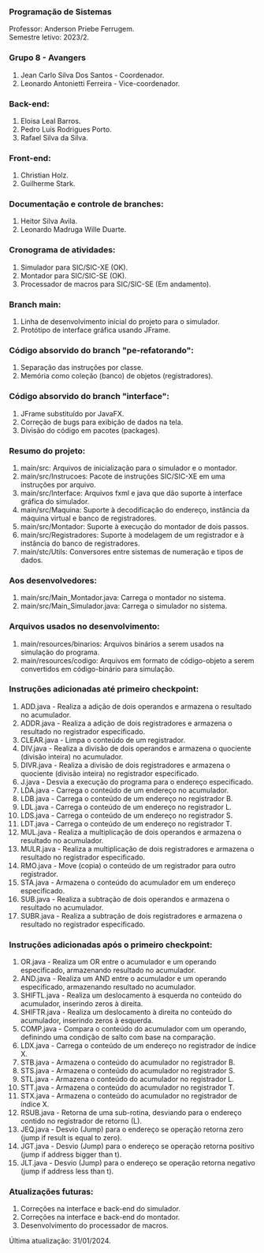 ### Programação de Sistemas
Professor: Anderson Priebe Ferrugem. </br>
Semestre letivo: 2023/2. </br>

### Grupo 8 - Avangers
1. Jean Carlo Silva Dos Santos - Coordenador.
2. Leonardo Antonietti Ferreira - Vice-coordenador.

### Back-end:
1. Eloisa Leal Barros.
2. Pedro Luis Rodrigues Porto.
3. Rafael Silva da Silva.

### Front-end:
1. Christian Holz.
3. Guilherme Stark.

### Documentação e controle de branches:
1. Heitor Silva Avila.
2. Leonardo Madruga Wille Duarte.

### Cronograma de atividades:
1. Simulador para SIC/SIC-XE (OK).
2. Montador para SIC/SIC-SE (OK).
3. Processador de macros para SIC/SIC-SE (Em andamento).

### Branch main:
1. Linha de desenvolvimento inicial do projeto para o simulador.
2. Protótipo de interface gráfica usando JFrame.

### Código absorvido do branch "pe-refatorando": 
1. Separação das instruções por classe.
2. Memória como coleção (banco) de objetos (registradores).

### Código absorvido do branch "interface":
1. JFrame substituído por JavaFX.
2. Correção de bugs para exibição de dados na tela.
3. Divisão do código em pacotes (packages).

### Resumo do projeto:
1. main/src: Arquivos de inicialização para o simulador e o montador.
2. main/src/Instrucoes: Pacote de instruções SIC/SIC-XE em uma instruções por arquivo.
3. main/src/Interface: Arquivos fxml e java que dão suporte à interface gráfica do simulador.
4. main/src/Maquina: Suporte à decodificação do endereço, instância da máquina virtual e banco de registradores.
5. main/src/Montador: Suporte à execução do montador de dois passos.
6. main/src/Registradores: Suporte à modelagem de um registrador e à instância do banco de registradores.
7. main/stc/Utils: Conversores entre sistemas de numeração e tipos de dados.

### Aos desenvolvedores:
1. main/src/Main_Montador.java: Carrega o montador no sistema.
2. main/src/Main_Simulador.java: Carrega o simulador no sistema.

### Arquivos usados no desenvolvimento:
1. main/resources/binarios: Arquivos binários a serem usados na simulação do programa.
2. main/resources/codigo: Arquivos em formato de código-objeto a serem convertidos em código-binário para simulação.

### Instruções adicionadas até primeiro checkpoint:
1. ADD.java - Realiza a adição de dois operandos e armazena o resultado no acumulador.
2. ADDR.java - Realiza a adição de dois registradores e armazena o resultado no registrador especificado.
3. CLEAR.java - Limpa o conteúdo de um registrador.
4. DIV.java - Realiza a divisão de dois operandos e armazena o quociente (divisão inteira) no acumulador.
5. DIVR.java - Realiza a divisão de dois registradores e armazena o quociente (divisão inteira) no registrador especificado.
6. J.java - Desvia a execução do programa para o endereço especificado.
7. LDA.java - Carrega o conteúdo de um endereço no acumulador.
8. LDB.java - Carrega o conteúdo de um endereço no registrador B.
9. LDL.java - Carrega o conteúdo de um endereço no registrador L.
10. LDS.java - Carrega o conteúdo de um endereço no registrador S.
11. LDT.java - Carrega o conteúdo de um endereço no registrador T.
12. MUL.java - Realiza a multiplicação de dois operandos e armazena o resultado no acumulador.
13. MULR.java - Realiza a multiplicação de dois registradores e armazena o resultado no registrador especificado.
14. RMO.java - Move (copia) o conteúdo de um registrador para outro registrador.
15. STA.java - Armazena o conteúdo do acumulador em um endereço especificado.
16. SUB.java - Realiza a subtração de dois operandos e armazena o resultado no acumulador.
17. SUBR.java - Realiza a subtração de dois registradores e armazena o resultado no registrador especificado.

### Instruções adicionadas após o primeiro checkpoint:
1. OR.java - Realiza um OR entre o acumulador e um operando especificado, armazenando resultado no acumulador.
2. AND.java - Realiza um AND entre o acumulador e um operando especificado, armazenando resultado no acumulador.
3. SHIFTL.java - Realiza um deslocamento à esquerda no conteúdo do acumulador, inserindo zeros à direita.
4. SHIFTR.java - Realiza um deslocamento à direita no conteúdo do acumulador, inserindo zeros à esquerda.
5. COMP.java - Compara o conteúdo do acumulador com um operando, definindo uma condição de salto com base na comparação.
6. LDX.java - Carrega o conteúdo de um endereço no registrador de índice X.
7. STB.java - Armazena o conteúdo do acumulador no registrador B.
8. STS.java - Armazena o conteúdo do acumulador no registrador S.
9. STL.java - Armazena o conteúdo do acumulador no registrador L.
10. STT.java - Armazena o conteúdo do acumulador no registrador T.
11. STX.java - Armazena o conteúdo do acumulador no registrador de índice X.
12. RSUB.java - Retorna de uma sub-rotina, desviando para o endereço contido no registrador de retorno (L).
13. JEQ.java - Desvio (Jump) para o endereço se operação retorna zero (jump if result is equal to zero).
14. JGT.java - Desvio (Jump) para o endereço se operação retorna positivo (jump if address bigger than t).
15. JLT.java - Desvio (Jump) para o endereço se operação retorna negativo (jump if address less than t).

### Atualizações futuras:
1. Correções na interface e back-end do simulador.
2. Correções na interface e back-end do montador.
3. Desenvolvimento do processador de macros.

Última atualização: 31/01/2024.
